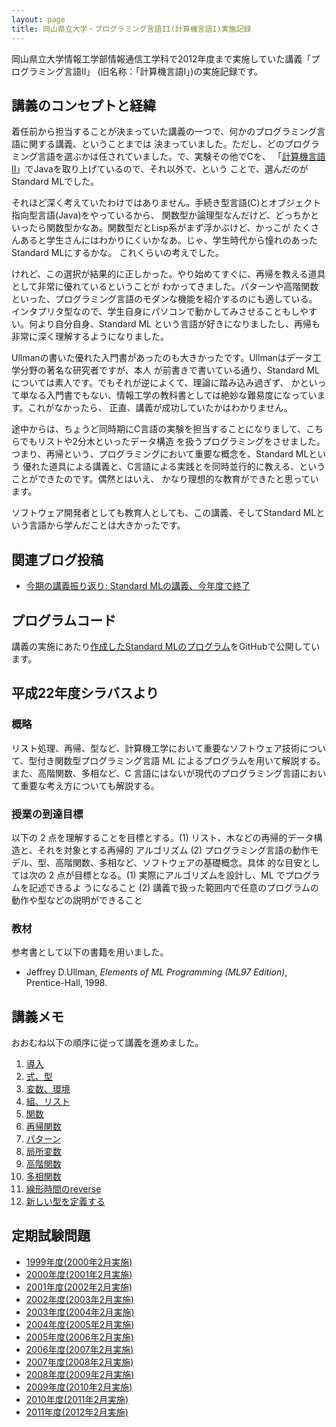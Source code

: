 ```yaml
---
layout: page
title: 岡山県立大学・プログラミング言語II(計算機言語I)実施記録
---
```

岡山県立大学情報工学部情報通信工学科で2012年度まで実施していた講義「プログラミング言語II」
(旧名称：「計算機言語I」)の実施記録です。

## 講義のコンセプトと経緯

着任前から担当することが決まっていた講義の一つで、何かのプログラミング言語に関する講義、ということまでは
決まっていました。ただし、どのプログラミング言語を選ぶかは任されていました。で、実験その他でCを、
「[計算機言語II](/opu-computer-language-ii/)」でJavaを取り上げているので、それ以外で、という
ことで、選んだのがStandard MLでした。

それほど深く考えていたわけではありません。手続き型言語(C)とオブジェクト指向型言語(Java)をやっているから、
関数型か論理型なんだけど、どっちかといったら関数型かなあ。関数型だとLisp系がまず浮かぶけど、かっこが
たくさんあると学生さんにはわかりにくいかなあ。じゃ、学生時代から憧れのあったStandard MLにするかな。
これくらいの考えでした。

けれど、この選択が結果的に正しかった。やり始めてすぐに、再帰を教える道具として非常に優れているということが
わかってきました。パターンや高階関数といった、プログラミング言語のモダンな機能を紹介するのにも適している。
インタプリタ型なので、学生自身にパソコンで動かしてみさせることもしやすい。何より自分自身、Standard ML
という言語が好きになりましたし、再帰も非常に深く理解するようになりました。

Ullmanの書いた優れた入門書があったのも大きかったです。Ullmanはデータ工学分野の著名な研究者ですが、本人
が前書きで書いている通り、Standard MLについては素人です。でもそれが逆によくて、理論に踏み込み過ぎず、
かといって単なる入門書でもない、情報工学の教科書としては絶妙な難易度になっています。これがなかったら、
正直、講義が成功していたかはわかりません。

途中からは、ちょうど同時期にC言語の実験を担当することになりまして、こちらでもリストや2分木といったデータ構造
を扱うプログラミングをさせました。つまり、再帰という、プログラミングにおいて重要な概念を、Standard MLという
優れた道具による講義と、C言語による実践とを同時並行的に教える、ということができたのです。偶然とはいえ、
かなり理想的な教育ができたと思っています。

ソフトウェア開発者としても教育人としても、この講義、そしてStandard MLという言語から学んだことは大きかったです。

## 関連ブログ投稿

- [今期の講義振り返り: Standard MLの講義、今年度で終了](https://knsm.net/%E4%BB%8A%E6%9C%9F%E3%81%AE%E8%AC%9B%E7%BE%A9%E6%8C%AF%E3%82%8A%E8%BF%94%E3%82%8A-standard-ml%E3%81%AE%E8%AC%9B%E7%BE%A9-%E4%BB%8A%E5%B9%B4%E5%BA%A6%E3%81%A7%E7%B5%82%E4%BA%86-d33b74ad2d0b#.cnq84awwv)

## プログラムコード

講義の実施にあたり[作成したStandard MLのプログラム](https://github.com/kunishi/standard-ml-toy-programs)をGitHubで公開しています。

## 平成22年度シラバスより

### 概略

リスト処理、再帰、型など、計算機工学において重要なソフトウェア技術について、型付き関数型プログラミング言語 ML によるプログラムを用いて解説する。また、高階関数、多相など、C 言語にはないが現代のプログラミング言語において重要な考え方についても解説する。

### 授業の到達目標

以下の 2 点を理解することを目標とする。(1) リスト、木などの再帰的データ構造と、それを対象とする再帰的 アルゴリズム (2) プログラミング言語の動作モデル、型、高階関数、多相など、ソフトウェアの基礎概念。具体 的な目安としては次の 2 点が目標となる。(1) 実際にアルゴリズムを設計し、ML でプログラムを記述できるよ うになること (2) 講義で扱った範囲内で任意のプログラムの動作や型などの説明ができること

### 教材

参考書として以下の書籍を用いました。

- Jeffrey D.Ullman, *Elements of ML Programming (ML97 Edition)*, Prentice-Hall, 1998.

## 講義メモ

おおむね以下の順序に従って講義を進めました。

1. [導入](https://drive.google.com/open?id=15QzIetAY_2X5wVH10nBuuSEtFFbvgymnxkMTYtevl_k)
1. [式、型](https://drive.google.com/open?id=1RbHZvSOabL711SGnfA2A76pA30siWtrBZq3Zd3J002w)
1. [変数、環境](https://drive.google.com/open?id=12WNVSYWIEWl6aRafdMWz7WxJM9FQtzqEwg3HbfDgYDo)
1. [組、リスト](https://drive.google.com/open?id=1_wOhzPiNUJVA10wemCLs1Km-GfltR_HUuzkzHXVd4cY)
1. [関数](https://drive.google.com/open?id=1e9JszYVUO-OiKCHZr2J8_OIJXwMpxmXVDghJEZBCSl4)
1. [再帰関数](https://drive.google.com/open?id=1KBhfG0OptR6L3WEvK-apmzu-3U1pHbYlddvWp3pRRv4)
1. [パターン](https://drive.google.com/open?id=133QK_JH2GT0_MrkRJEX3fve50XfuLnHN_-IblfwZIIg)
1. [局所変数](https://drive.google.com/open?id=1FlpMSf1Yjy7UzFqknOS_bWZYhWI5J1Dyqh3uHLRvcFU)
1. [高階関数](https://drive.google.com/open?id=1vz1jQYe1r_ZbKBYQL4Yh2_ls51NJQYileLyxA3gy5xU)
1. [多相関数](https://drive.google.com/open?id=107QGhbu6YQJCImMzgaeJ4djcPT6WPuOJJJStnHK1Pik)
1. [線形時間のreverse](https://drive.google.com/open?id=1Rtitoy-QpdWmOdwP98RxB3Q5G3h11KgiIo9JovLgMjQ)
1. [新しい型を定義する](https://drive.google.com/open?id=1XOxwBHI8vJlXpPXzO_Ltga6S8TMWdXT4lZnhry8evhk)

## 定期試験問題

- [1999年度(2000年2月実施)](opu-computer-language-i-exam-2000.pdf)
- [2000年度(2001年2月実施)](opu-computer-language-i-exam-2001.pdf)
- [2001年度(2002年2月実施)](opu-computer-language-i-exam-2002.pdf)
- [2002年度(2003年2月実施)](opu-computer-language-i-exam-2003.pdf)
- [2003年度(2004年2月実施)](opu-computer-language-i-exam-2004.pdf)
- [2004年度(2005年2月実施)](opu-computer-language-i-exam-2005.pdf)
- [2005年度(2006年2月実施)](opu-computer-language-i-exam-2006.pdf)
- [2006年度(2007年2月実施)](opu-computer-language-i-exam-2007.pdf)
- [2007年度(2008年2月実施)](opu-computer-language-i-exam-2008.pdf)
- [2008年度(2009年2月実施)](opu-programming-language-ii-exam-2009.pdf)
- [2009年度(2010年2月実施)](opu-programming-language-ii-exam-2010.pdf)
- [2010年度(2011年2月実施)](opu-programming-language-ii-exam-2011.pdf)
- [2011年度(2012年2月実施)](opu-programming-language-ii-exam-2012.pdf)
